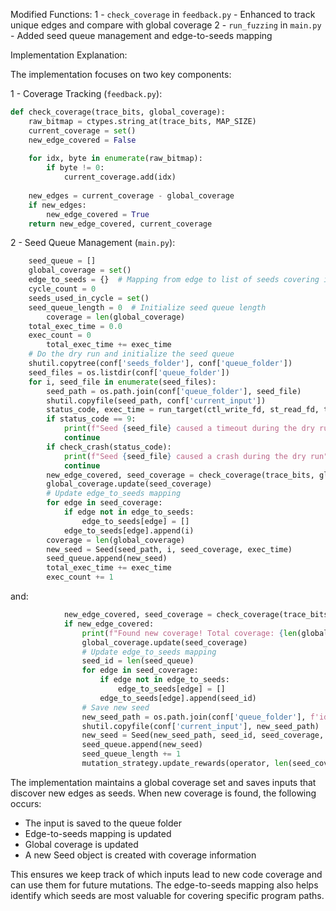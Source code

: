Modified Functions:
1 - `check_coverage` in `feedback.py` - Enhanced to track unique edges and compare with global coverage
2 - `run_fuzzing` in `main.py` - Added seed queue management and edge-to-seeds mapping

Implementation Explanation:

The implementation focuses on two key components:

1 - Coverage Tracking (`feedback.py`):

```python
def check_coverage(trace_bits, global_coverage):
    raw_bitmap = ctypes.string_at(trace_bits, MAP_SIZE)
    current_coverage = set()
    new_edge_covered = False
    
    for idx, byte in enumerate(raw_bitmap):
        if byte != 0:
            current_coverage.add(idx)
            
    new_edges = current_coverage - global_coverage
    if new_edges:
        new_edge_covered = True
    return new_edge_covered, current_coverage
```

2 - Seed Queue Management (`main.py`):

```python
    seed_queue = []
    global_coverage = set()
    edge_to_seeds = {}  # Mapping from edge to list of seeds covering it
    cycle_count = 0
    seeds_used_in_cycle = set()
    seed_queue_length = 0  # Initialize seed queue length
        coverage = len(global_coverage)
    total_exec_time = 0.0
    exec_count = 0
        total_exec_time += exec_time
    # Do the dry run and initialize the seed queue
    shutil.copytree(conf['seeds_folder'], conf['queue_folder'])
    seed_files = os.listdir(conf['queue_folder'])
    for i, seed_file in enumerate(seed_files):
        seed_path = os.path.join(conf['queue_folder'], seed_file)
        shutil.copyfile(seed_path, conf['current_input'])
        status_code, exec_time = run_target(ctl_write_fd, st_read_fd, trace_bits)
        if status_code == 9:
            print(f"Seed {seed_file} caused a timeout during the dry run")
            continue
        if check_crash(status_code):
            print(f"Seed {seed_file} caused a crash during the dry run")
            continue
        new_edge_covered, seed_coverage = check_coverage(trace_bits, global_coverage)
        global_coverage.update(seed_coverage)
        # Update edge_to_seeds mapping
        for edge in seed_coverage:
            if edge not in edge_to_seeds:
                edge_to_seeds[edge] = []
            edge_to_seeds[edge].append(i)
        coverage = len(global_coverage)
        new_seed = Seed(seed_path, i, seed_coverage, exec_time)
        seed_queue.append(new_seed)
        total_exec_time += exec_time
        exec_count += 1
```

and:

```python
            new_edge_covered, seed_coverage = check_coverage(trace_bits, global_coverage)
            if new_edge_covered:
                print(f"Found new coverage! Total coverage: {len(global_coverage)} edges.")
                global_coverage.update(seed_coverage)
                # Update edge_to_seeds mapping
                seed_id = len(seed_queue)
                for edge in seed_coverage:
                    if edge not in edge_to_seeds:
                        edge_to_seeds[edge] = []
                    edge_to_seeds[edge].append(seed_id)
                # Save new seed
                new_seed_path = os.path.join(conf['queue_folder'], f'id_{seed_id}')
                shutil.copyfile(conf['current_input'], new_seed_path)
                new_seed = Seed(new_seed_path, seed_id, seed_coverage, exec_time)
                seed_queue.append(new_seed)
                seed_queue_length += 1
                mutation_strategy.update_rewards(operator, len(seed_coverage - global_coverage))
```

The implementation maintains a global coverage set and saves inputs that discover new edges as seeds. When new coverage is found, the following occurs:

- The input is saved to the queue folder
- Edge-to-seeds mapping is updated
- Global coverage is updated
- A new Seed object is created with coverage information

This ensures we keep track of which inputs lead to new code coverage and can use them for future mutations. The edge-to-seeds mapping also helps identify which seeds are most valuable for covering specific program paths.
